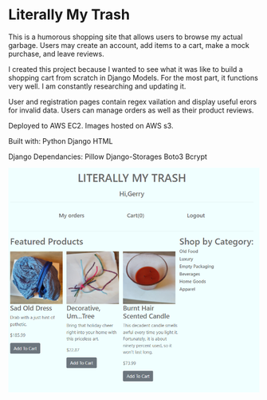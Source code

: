 # Literally My Trash

This is a humorous shopping site that allows users to browse my actual garbage. 
Users may create an account, add items to a cart, make a mock purchase, and leave reviews. 

I created this project because I wanted to see what it was like to build a shopping cart from scratch 
in Django Models. For the most part, it functions very well. I am constantly researching and updating it. 

User and registration pages contain regex vailation and display useful erors for invalid data. Users can 
manage orders as well as their product reviews.

Deployed to AWS EC2. Images hosted on AWS s3.


Built with:
  Python
  Django
  HTML

Django Dependancies:
  Pillow
  Django-Storages
  Boto3
  Bcrypt
 
![](github_screenshots/literally.png)
